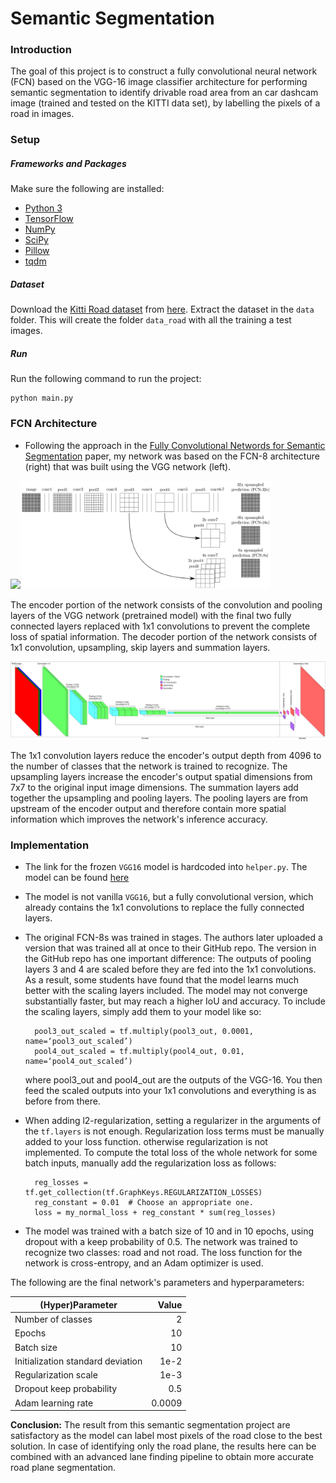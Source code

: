 # Semantic Segmentation
### Introduction
The goal of this project is to construct a fully convolutional neural network (FCN) based on the VGG-16 image classifier architecture for performing semantic segmentation to identify drivable road area from an car dashcam image (trained and tested on the KITTI data set), by labelling the pixels of a road in images.

### Setup
##### Frameworks and Packages
Make sure the following are installed:
 - [Python 3](https://www.python.org/)
 - [TensorFlow](https://www.tensorflow.org/)
 - [NumPy](http://www.numpy.org/)
 - [SciPy](https://www.scipy.org/)
 - [Pillow](https://python-pillow.org/)
 - [tqdm](https://pypi.python.org/pypi/tqdm)
 
##### Dataset
Download the [Kitti Road dataset](http://www.cvlibs.net/datasets/kitti/eval_road.php) from [here](http://www.cvlibs.net/download.php?file=data_road.zip).  Extract the dataset in the `data` folder.  This will create the folder `data_road` with all the training a test images.

##### Run
Run the following command to run the project:
```
python main.py
```

### FCN Architecture
- Following the approach in the [Fully Convolutional Networds for Semantic Segmentation](https://arxiv.org/pdf/1605.06211.pdf) paper, my network was based on the FCN-8 architecture (right) that was built using the VGG network (left). 

<img src="https://raw.githubusercontent.com/pszczesnowicz/SDC-P12-Semantic-Segmentation/master/images/VGG.jpg" width="400"><img src="https://raw.githubusercontent.com/pszczesnowicz/SDC-P12-Semantic-Segmentation/master/readme_images/fcn.jpg" width="400">

The encoder portion of the network consists of the convolution and pooling layers of the VGG network (pretrained model) with the final two fully connected layers replaced with 1x1 convolutions to prevent the complete loss of spatial information. The decoder portion of the network consists of 1x1 convolution, upsampling, skip layers and summation layers.

<img src="https://raw.githubusercontent.com/pszczesnowicz/SDC-P12-Semantic-Segmentation/master/readme_images/fcn8.jpg" width="800">

The 1x1 convolution layers reduce the encoder's output depth from 4096 to the number of classes that the network is trained to recognize. The upsampling layers increase the encoder's output spatial dimensions from 7x7 to the original input image dimensions. The summation layers add together the upsampling and pooling layers. The pooling layers are from upstream of the encoder output and therefore contain more spatial information which improves the network's inference accuracy.

### Implementation
- The link for the frozen `VGG16` model is hardcoded into `helper.py`.  The model can be found [here](https://s3-us-west-1.amazonaws.com/udacity-selfdrivingcar/vgg.zip)

- The model is not vanilla `VGG16`, but a fully convolutional version, which already contains the 1x1 convolutions to replace the fully connected layers. 

- The original FCN-8s was trained in stages. The authors later uploaded a version that was trained all at once to their GitHub repo.  The version in the GitHub repo has one important difference: The outputs of pooling layers 3 and 4 are scaled before they are fed into the 1x1 convolutions.  As a result, some students have found that the model learns much better with the scaling layers included. The model may not converge substantially faster, but may reach a higher IoU and accuracy. To include the scaling layers, simply add them to your model like so:

        pool3_out_scaled = tf.multiply(pool3_out, 0.0001, name=‘pool3_out_scaled’)
        pool4_out_scaled = tf.multiply(pool4_out, 0.01, name=‘pool4_out_scaled’)

    where pool3_out and pool4_out are the outputs of the VGG-16. You then feed the scaled outputs into your 1x1 convolutions and everything is as before from there.

- When adding l2-regularization, setting a regularizer in the arguments of the `tf.layers` is not enough. Regularization loss terms must be manually added to your loss function. otherwise regularization is not implemented. To compute the total loss of the whole network for some batch inputs, manually add the regularization loss as follows:

        reg_losses = tf.get_collection(tf.GraphKeys.REGULARIZATION_LOSSES)
        reg_constant = 0.01  # Choose an appropriate one.
        loss = my_normal_loss + reg_constant * sum(reg_losses)
        
- The model was trained with a batch size of 10 and in 10 epochs, using dropout with a keep probability of 0.5. 
    The network was trained to recognize two classes: road and not road.
    The loss function for the network is cross-entropy, and an Adam optimizer is used.

The following are the final network's parameters and hyperparameters:

| (Hyper)Parameter                  | Value   |
| --------------------------------- |--------:|
| Number of classes                 | 2       |
| Epochs                            | 10      |
| Batch size                        | 10      |
| Initialization standard deviation | 1e-2    |
| Regularization scale              | 1e-3    |
| Dropout keep probability          | 0.5     |
| Adam learning rate                | 0.0009  |


**Conclusion:**
The result from this semantic segmentation project are satisfactory as the model can label most pixels of the road close to the best solution. In case of identifying only the road plane, the results here can be combined with an advanced lane finding pipeline to obtain more accurate road plane segmentation.

